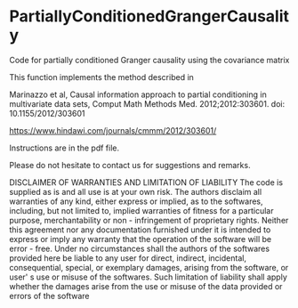 # PartiallyConditionedGrangerCausality
Code for partially conditioned Granger causality using the covariance matrix

This function implements the method described in

Marinazzo et al, Causal information approach to partial conditioning in multivariate data sets, Comput Math Methods Med. 2012;2012:303601. doi: 10.1155/2012/303601

https://www.hindawi.com/journals/cmmm/2012/303601/

Instructions are in the pdf file.

Please do not hesitate to contact us for suggestions and remarks.

DISCLAIMER OF WARRANTIES AND LIMITATION OF LIABILITY The code is supplied as is and all use is at your own risk. The authors disclaim all warranties of any kind, either express or implied, as to the softwares, including, but not limited to, implied warranties of fitness for a particular purpose, merchantability or non - infringement of proprietary rights. Neither this agreement nor any documentation furnished under it is intended to express or imply any warranty that the operation of the software will be error - free. Under no circumstances shall the authors of the softwares provided here be liable to any user for direct, indirect, incidental, consequential, special, or exemplary damages, arising from the software, or user' s use or misuse of the softwares. Such limitation of liability shall apply whether the damages arise from the use or misuse of the data provided or errors of the software
